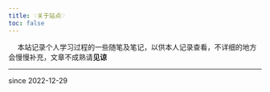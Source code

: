 ```yaml
---
title: ♡关于站点♡
toc: false
---
```


&emsp; 本站记录个人学习过程的一些随笔及笔记，以供本人记录查看，不详细的地方会慢慢补充，文章不成熟请**见谅**




---

since 2022-12-29